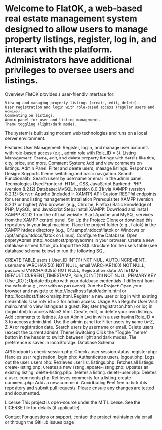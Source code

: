 # Welcome to FlatOK, a web-based real estate management system designed to allow users to manage property listings, register, log in, and interact with the platform. Administrators have additional privileges to oversee users and listings.

Overview
FlatOK provides a user-friendly interface for:

    Viewing and managing property listings (create, edit, delete).
    User registration and login with role-based access (regular users and admins).
    Commenting on listings.
    Admin panel for user and listing management.
    Theme toggling (light/dark mode).
The system is built using modern web technologies and runs on a local server environment.

Features
    User Management: Register, log in, and manage user accounts with role-based access (e.g., admin role with Role_ID = 3).
    Listing Management: Create, edit, and delete property listings with details like title, city, price, and more.
    Comment System: Add and view comments on listings.
    Admin Panel: Filter and delete users, manage listings.
    Responsive Design: Supports theme switching and basic navigation.
    Search Functionality: Search users by username or email in the admin panel.
Technologies Used
    Frontend: HTML, CSS, JavaScript
    Backend: PHP (version 8.2.12)
    Database: MySQL (version 8.0.31) via XAMPP (version 8.2.12)
    Server: Apache (included in XAMPP)
    API: Custom RESTful endpoints for user and listing management
Installation
Prerequisites
    XAMPP (version 8.2.12 or higher)
    Web browser (e.g., Chrome, Firefox)
    Basic knowledge of PHP, MySQL, and JavaScript
Steps
    Install XAMPP:
    Download and install XAMPP 8.2.12 from the official website.
    Start Apache and MySQL services from the XAMPP control panel.
Set Up the Project:
    Clone or download this repository to your local machine.
    Place the project folder (e.g., flatok) in the XAMPP htdocs directory (e.g., C:\xampp\htdocs\flatok on Windows or /opt/lampp/htdocs/flatok on Linux).
Configure the Database:
    Open phpMyAdmin (http://localhost/phpmyadmin) in your browser.
    Create a new database named flatok_db.
    Import the SQL structure for the users table (see database schema below) or run the following SQL:

CREATE TABLE users (
    User_ID INT(11) NOT NULL AUTO_INCREMENT,
    username VARCHAR(50) NOT NULL,
    email VARCHAR(100) NOT NULL,
    password VARCHAR(255) NOT NULL,
    Registration_date DATETIME DEFAULT CURRENT_TIMESTAMP,
    Role_ID INT(11) NOT NULL,
    PRIMARY KEY (User_ID)
);
Update db.php with your database credentials if different from the default (e.g., root with no password).
Run the Project:
    Open your browser and navigate to http://localhost/flatok/admin.html or http://localhost/flatok/mainp.html.
    Register a new user or log in with existing credentials. Use role_id = 3 for admin access.
Usage
As a Regular User
    Visit mainp.html to view listings as a guest.
    Register (registration.html) or log in (login.html) to access Main2.html.
    Create, edit, or delete your own listings.
    Add comments to listings.
As an Admin
    Log in with a user having Role_ID = 3 to access admin.html.
    Use the admin panel to:
    Filter users by name (A-Z, Z-A) or registration date.
    Search users by username or email.
    Delete users (except the current admin).
Theme Switching
    Click the "Toggle Theme" button in the header to switch between light and dark modes. The preference is saved in localStorage.
Database Schema

API Endpoints
    check-session.php: Checks user session status.
    register.php: Handles user registration.
    login.php: Authenticates users.
    logout.php: Logs out the user.
    users.php: Retrieves user list.
    listings.php: Fetches all listings.
    create-listing.php: Creates a new listing.
    update-listing.php: Updates an existing listing.
    delete-listing.php: Deletes a listing.
    delete-user.php: Deletes a user.
    comments.php: Retrieves comments for a listing.
    create-comment.php: Adds a new comment.
Contributing
Feel free to fork this repository and submit pull requests. Please ensure any changes are tested and documented.

License
This project is open-source under the MIT License. See the LICENSE file for details (if applicable).

Contact
For questions or support, contact the project maintainer via email or through the GitHub issues page.
